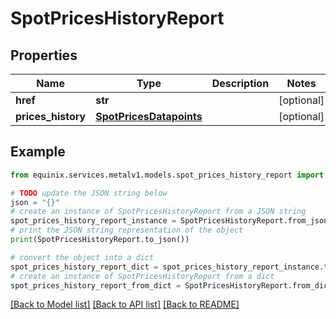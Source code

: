 # SpotPricesHistoryReport


## Properties

Name | Type | Description | Notes
------------ | ------------- | ------------- | -------------
**href** | **str** |  | [optional] 
**prices_history** | [**SpotPricesDatapoints**](SpotPricesDatapoints.md) |  | [optional] 

## Example

```python
from equinix.services.metalv1.models.spot_prices_history_report import SpotPricesHistoryReport

# TODO update the JSON string below
json = "{}"
# create an instance of SpotPricesHistoryReport from a JSON string
spot_prices_history_report_instance = SpotPricesHistoryReport.from_json(json)
# print the JSON string representation of the object
print(SpotPricesHistoryReport.to_json())

# convert the object into a dict
spot_prices_history_report_dict = spot_prices_history_report_instance.to_dict()
# create an instance of SpotPricesHistoryReport from a dict
spot_prices_history_report_from_dict = SpotPricesHistoryReport.from_dict(spot_prices_history_report_dict)
```
[[Back to Model list]](../README.md#documentation-for-models) [[Back to API list]](../README.md#documentation-for-api-endpoints) [[Back to README]](../README.md)


